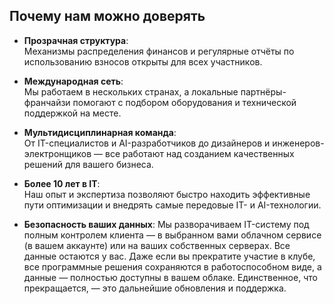## **Почему нам можно доверять**

- **Прозрачная структура**:  
  Механизмы распределения финансов и регулярные отчёты по использованию взносов открыты для всех участников.

- **Международная сеть**:  
  Мы работаем в нескольких странах, а локальные партнёры-франчайзи помогают с подбором оборудования и технической поддержкой на месте.

- **Мультидисциплинарная команда**:  
  От IT-специалистов и AI-разработчиков до дизайнеров и инженеров-электронщиков — все работают над созданием качественных решений для вашего бизнеса.

- **Более 10 лет в IT**:  
  Наш опыт и экспертиза позволяют быстро находить эффективные пути оптимизации и внедрять самые передовые IT- и AI-технологии.

 - **Безопасность ваших данных**:
Мы разворачиваем IT-систему под полным контролем клиента — в выбранном вами облачном сервисе (в вашем аккаунте) или на ваших собственных серверах. Все данные остаются у вас. Даже если вы прекратите участие в клубе, все программные решения сохраняются в работоспособном виде, а данные — полностью доступны в вашем облаке. Единственное, что прекращается, — это дальнейшие обновления и поддержка.





